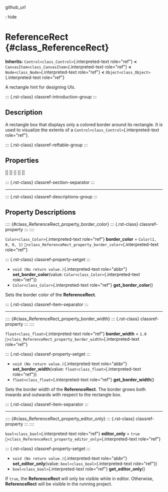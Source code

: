 github_url

:   hide

# ReferenceRect {#class_ReferenceRect}

**Inherits:** `Control<class_Control>`{.interpreted-text role="ref"}
**\<** `CanvasItem<class_CanvasItem>`{.interpreted-text role="ref"}
**\<** `Node<class_Node>`{.interpreted-text role="ref"} **\<**
`Object<class_Object>`{.interpreted-text role="ref"}

A rectangle hint for designing UIs.

::: {.rst-class}
classref-introduction-group
:::

## Description

A rectangle box that displays only a colored border around its
rectangle. It is used to visualize the extents of a
`Control<class_Control>`{.interpreted-text role="ref"}.

::: {.rst-class}
classref-reftable-group
:::

## Properties

||
||
||
||
||

::: {.rst-class}
classref-section-separator
:::

------------------------------------------------------------------------

::: {.rst-class}
classref-descriptions-group
:::

## Property Descriptions

:::: {#class_ReferenceRect_property_border_color}
::: {.rst-class}
classref-property
:::
::::

`Color<class_Color>`{.interpreted-text role="ref"} **border_color** =
`Color(1, 0, 0, 1)`
`🔗<class_ReferenceRect_property_border_color>`{.interpreted-text
role="ref"}

::: {.rst-class}
classref-property-setget
:::

- `void (No return value.)`{.interpreted-text role="abbr"}
  **set_border_color**(value: `Color<class_Color>`{.interpreted-text
  role="ref"})
- `Color<class_Color>`{.interpreted-text role="ref"}
  **get_border_color**()

Sets the border color of the **ReferenceRect**.

::: {.rst-class}
classref-item-separator
:::

------------------------------------------------------------------------

:::: {#class_ReferenceRect_property_border_width}
::: {.rst-class}
classref-property
:::
::::

`float<class_float>`{.interpreted-text role="ref"} **border_width** =
`1.0` `🔗<class_ReferenceRect_property_border_width>`{.interpreted-text
role="ref"}

::: {.rst-class}
classref-property-setget
:::

- `void (No return value.)`{.interpreted-text role="abbr"}
  **set_border_width**(value: `float<class_float>`{.interpreted-text
  role="ref"})
- `float<class_float>`{.interpreted-text role="ref"}
  **get_border_width**()

Sets the border width of the **ReferenceRect**. The border grows both
inwards and outwards with respect to the rectangle box.

::: {.rst-class}
classref-item-separator
:::

------------------------------------------------------------------------

:::: {#class_ReferenceRect_property_editor_only}
::: {.rst-class}
classref-property
:::
::::

`bool<class_bool>`{.interpreted-text role="ref"} **editor_only** =
`true` `🔗<class_ReferenceRect_property_editor_only>`{.interpreted-text
role="ref"}

::: {.rst-class}
classref-property-setget
:::

- `void (No return value.)`{.interpreted-text role="abbr"}
  **set_editor_only**(value: `bool<class_bool>`{.interpreted-text
  role="ref"})
- `bool<class_bool>`{.interpreted-text role="ref"} **get_editor_only**()

If `true`, the **ReferenceRect** will only be visible while in editor.
Otherwise, **ReferenceRect** will be visible in the running project.
